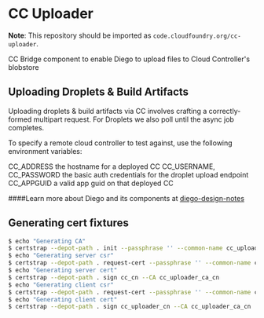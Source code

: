 CC Uploader
===========

**Note**: This repository should be imported as `code.cloudfoundry.org/cc-uploader`.

CC Bridge component to enable Diego to upload files to Cloud Controller's blobstore

## Uploading Droplets & Build Artifacts

Uploading droplets & build artifacts via CC involves crafting a correctly-formed multipart request. For Droplets we also poll until the async job completes.

To specify a remote cloud controller to test against, use the following environment variables:

CC_ADDRESS the hostname for a deployed CC
CC_USERNAME, CC_PASSWORD the basic auth credentials for the droplet upload endpoint
CC_APPGUID a valid app guid on that deployed CC

####Learn more about Diego and its components at [diego-design-notes](https://github.com/cloudfoundry-incubator/diego-design-notes)


## Generating cert fixtures

```sh
$ echo "Generating CA"
$ certstrap --depot-path . init --passphrase '' --common-name cc_uploader_ca_cn
$ echo "Generating server csr"
$ certstrap --depot-path . request-cert --passphrase '' --common-name cc_cn --ip 127.0.0.1
$ echo "Generating server cert"
$ certstrap --depot-path . sign cc_cn --CA cc_uploader_ca_cn
$ echo "Generating client csr"
$ certstrap --depot-path . request-cert --passphrase '' --common-name cc_uploader_cn --ip 127.0.0.1
$ echo "Generating client cert"
$ certstrap --depot-path . sign cc_uploader_cn --CA cc_uploader_ca_cn
```
